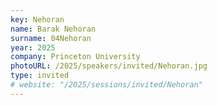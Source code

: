 ```yaml
---
key: Nehoran
name: Barak Nehoran
surname: 04Nehoran
year: 2025
company: Princeton University
photoURL: /2025/speakers/invited/Nehoran.jpg
type: invited
# website: "/2025/sessions/invited/Nehoran"
---
```

